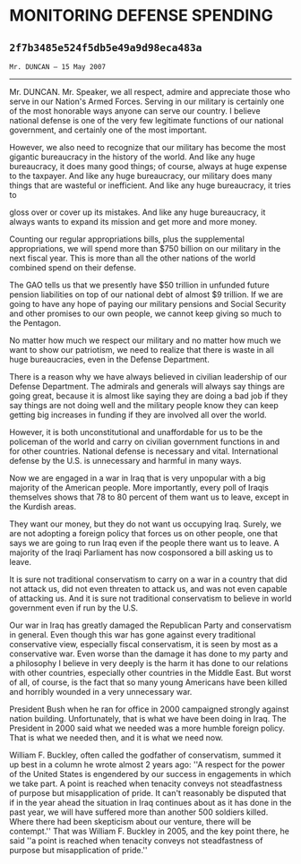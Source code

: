 # MONITORING DEFENSE SPENDING
## `2f7b3485e524f5db5e49a9d98eca483a`
`Mr. DUNCAN — 15 May 2007`

---


Mr. DUNCAN. Mr. Speaker, we all respect, admire and appreciate those 
who serve in our Nation's Armed Forces. Serving in our military is 
certainly one of the most honorable ways anyone can serve our country. 
I believe national defense is one of the very few legitimate functions 
of our national government, and certainly one of the most important.

However, we also need to recognize that our military has become the 
most gigantic bureaucracy in the history of the world. And like any 
huge bureaucracy, it does many good things; of course, always at huge 
expense to the taxpayer. And like any huge bureaucracy, our military 
does many things that are wasteful or inefficient. And like any huge 
bureaucracy, it tries to


gloss over or cover up its mistakes. And like any huge bureaucracy, it 
always wants to expand its mission and get more and more money.

Counting our regular appropriations bills, plus the supplemental 
appropriations, we will spend more than $750 billion on our military in 
the next fiscal year. This is more than all the other nations of the 
world combined spend on their defense.

The GAO tells us that we presently have $50 trillion in unfunded 
future pension liabilities on top of our national debt of almost $9 
trillion. If we are going to have any hope of paying our military 
pensions and Social Security and other promises to our own people, we 
cannot keep giving so much to the Pentagon.

No matter how much we respect our military and no matter how much we 
want to show our patriotism, we need to realize that there is waste in 
all huge bureaucracies, even in the Defense Department.

There is a reason why we have always believed in civilian leadership 
of our Defense Department. The admirals and generals will always say 
things are going great, because it is almost like saying they are doing 
a bad job if they say things are not doing well and the military people 
know they can keep getting big increases in funding if they are 
involved all over the world.

However, it is both unconstitutional and unaffordable for us to be 
the policeman of the world and carry on civilian government functions 
in and for other countries. National defense is necessary and vital. 
International defense by the U.S. is unnecessary and harmful in many 
ways.

Now we are engaged in a war in Iraq that is very unpopular with a big 
majority of the American people. More importantly, every poll of Iraqis 
themselves shows that 78 to 80 percent of them want us to leave, except 
in the Kurdish areas.

They want our money, but they do not want us occupying Iraq. Surely, 
we are not adopting a foreign policy that forces us on other people, 
one that says we are going to run Iraq even if the people there want us 
to leave. A majority of the Iraqi Parliament has now cosponsored a bill 
asking us to leave.

It is sure not traditional conservatism to carry on a war in a 
country that did not attack us, did not even threaten to attack us, and 
was not even capable of attacking us. And it is sure not traditional 
conservatism to believe in world government even if run by the U.S.

Our war in Iraq has greatly damaged the Republican Party and 
conservatism in general. Even though this war has gone against every 
traditional conservative view, especially fiscal conservatism, it is 
seen by most as a conservative war. Even worse than the damage it has 
done to my party and a philosophy I believe in very deeply is the harm 
it has done to our relations with other countries, especially other 
countries in the Middle East. But worst of all, of course, is the fact 
that so many young Americans have been killed and horribly wounded in a 
very unnecessary war.

President Bush when he ran for office in 2000 campaigned strongly 
against nation building. Unfortunately, that is what we have been doing 
in Iraq. The President in 2000 said what we needed was a more humble 
foreign policy. That is what we needed then, and it is what we need 
now.

William F. Buckley, often called the godfather of conservatism, 
summed it up best in a column he wrote almost 2 years ago: ''A respect 
for the power of the United States is engendered by our success in 
engagements in which we take part. A point is reached when tenacity 
conveys not steadfastness of purpose but misapplication of pride. It 
can't reasonably be disputed that if in the year ahead the situation in 
Iraq continues about as it has done in the past year, we will have 
suffered more than another 500 soldiers killed. Where there had been 
skepticism about our venture, there will be contempt.'' That was 
William F. Buckley in 2005, and the key point there, he said ''a point 
is reached when tenacity conveys not steadfastness of purpose but 
misapplication of pride.''
